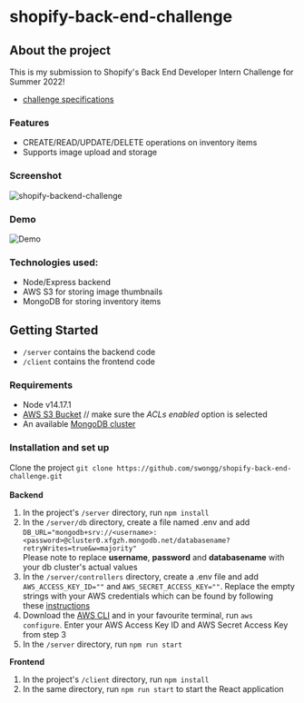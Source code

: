 # shopify-back-end-challenge

## About the project
This is my submission to Shopify's Back End Developer Intern Challenge for Summer 2022! 
- [challenge specifications](https://docs.google.com/document/d/1z9LZ_kZBUbg-O2MhZVVSqTmvDko5IJWHtuFmIu_Xg1A/edit#)

### Features
- CREATE/READ/UPDATE/DELETE operations on inventory items
- Supports image upload and storage

### Screenshot
![shopify-backend-challenge](https://user-images.githubusercontent.com/46267622/149686278-43fbc0ec-9fc4-4c7f-b0b2-f6875de12537.jpg)

### Demo
![Demo](https://user-images.githubusercontent.com/46267622/149700902-246db545-09e0-43ee-a572-740d3ed14324.gif)

### Technologies used:
- Node/Express backend
- AWS S3 for storing image thumbnails
- MongoDB for storing inventory items

## Getting Started
- ```/server``` contains the backend code
- ```/client``` contains the frontend code

### Requirements
- Node v14.17.1
- [AWS S3 Bucket](https://aws.amazon.com/s3/)  // make sure the _ACLs enabled_ option is selected
- An available [MongoDB cluster](https://www.mongodb.com/atlas/database)

### Installation and set up
Clone the project ```git clone https://github.com/swongg/shopify-back-end-challenge.git```
\
\
**Backend**
1. In the project's ```/server``` directory, run ```npm install```
2. In the ```/server/db``` directory, create a file named .env and add\
```DB_URL="mongodb+srv://<username>:<password>@cluster0.xfgzh.mongodb.net/databasename?retryWrites=true&w=majority"```
\
Please note to replace **username**, **password** and **databasename** with your db cluster's actual values
3. In the ```/server/controllers``` directory, create a .env file and add ```AWS_ACCESS_KEY_ID=""``` and ```AWS_SECRET_ACCESS_KEY=""```. Replace the empty strings with your AWS credentials which can be found by following these [instructions](https://docs.aws.amazon.com/powershell/latest/userguide/pstools-appendix-sign-up.html)
4. Download the [AWS CLI](https://aws.amazon.com/cli/) and in your favourite terminal, run ```aws configure```. Enter your AWS Access Key ID and AWS Secret Access Key from step 3
5. In the ```/server``` directory, run ```npm run start```

**Frontend**
1. In the project's ```/client``` directory, run ```npm install```
2. In the same directory, run ```npm run start``` to start the React application


